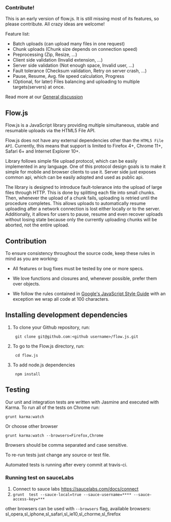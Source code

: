 ### Contribute!
This is an early version of flow.js. It is still missing most of its features,
so please contribute. All crazy ideas are welcome!

Feature list:

  * Batch uploads (can upload many files in one request)
  * Chunk uploads (Chunk size depends on connection speed)
  * Preprocessing (Zip, Resize, ...)
  * Client side validation (Invalid extension, ...)
  * Server side validation (Not enough space, Invalid user, ...)
  * Fault tolerance (Checksum validation, Retry on server crash, ...)
  * Pause, Resume, Avg. file speed calculation, Progress
  * (Optional, for later) Files balancing and uploading to multiple targets(servers) at once.

Read more at our [General discussion](https://github.com/flowjs/flow.js/issues/4)

## Flow.js

Flow.js is a JavaScript library providing multiple simultaneous, stable and resumable uploads via the HTML5 File API.

Flow.js does not have any external dependencies other than the `HTML5 File API`. Currently, this means that support is limited to Firefox 4+, Chrome 11+, Safari 6+ and Internet Explorer 10+.

Library follows simple file upload protocol, which can be easily implemented in any language. One of this protocol design goals is to make it simple for mobile and browser clients to use it. Server side just exposes common api, which can be easily adopted and used as public api.

The library is designed to introduce fault-tolerance into the upload of large files through HTTP. This is done by splitting each file into small chunks. Then, whenever the upload of a chunk fails, uploading is retried until the procedure completes. This allows uploads to automatically resume uploading after a network connection is lost either locally or to the server. Additionally, it allows for users to pause, resume and even recover uploads without losing state because only the currently uploading chunks will be aborted, not the entire upload.

## Contribution

To ensure consistency throughout the source code, keep these rules in mind as you are working:

* All features or bug fixes must be tested by one or more specs.

* We love functions and closures and, whenever possible, prefer them over objects.

* We follow the rules contained in [Google's JavaScript Style Guide](http://google-styleguide.googlecode.com/svn/trunk/javascriptguide.xml) with an exception we wrap all code at 100 characters.


## Installing development dependencies
1. To clone your Github repository, run:

        git clone git@github.com:<github username>/flow.js.git

2. To go to the Flow.js directory, run:

        cd flow.js

3. To add node.js dependencies

        npm install

## Testing

Our unit and integration tests are written with Jasmine and executed with Karma. To run all of the
tests on Chrome run:

    grunt karma:watch

Or choose other browser

    grunt karma:watch --browsers=Firefox,Chrome

Browsers should be comma separated and case sensitive.

To re-run tests just change any source or test file.

Automated tests is running after every commit at travis-ci.

### Running test on sauceLabs

1. Connect to sauce labs https://saucelabs.com/docs/connect
2. `grunt  test --sauce-local=true --sauce-username=**** --sauce-access-key=***`

other browsers can be used with `--browsers` flag, available browsers: sl_opera,sl_iphone,sl_safari,sl_ie10,sl_chorme,sl_firefox
